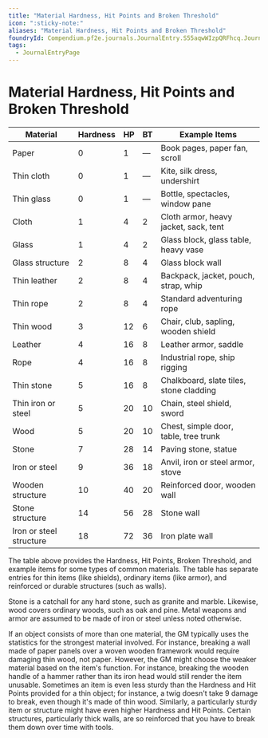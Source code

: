 ```yaml
---
title: "Material Hardness, Hit Points and Broken Threshold"
icon: ":sticky-note:"
aliases: "Material Hardness, Hit Points and Broken Threshold"
foundryId: Compendium.pf2e.journals.JournalEntry.S55aqwWIzpQRFhcq.JournalEntryPage.C4b2AvMpVpe5BcVv
tags:
  - JournalEntryPage
---
```


# Material Hardness, Hit Points and Broken Threshold
  

| **Material** | **Hardness** | **HP** | **BT** | **Example Items** |
| --- | --- | --- | --- | --- |
| Paper | 0 | 1 | — | Book pages, paper fan, scroll |
| Thin cloth | 0 | 1 | — | Kite, silk dress, undershirt |
| Thin glass | 0 | 1 | — | Bottle, spectacles, window pane |
| Cloth | 1 | 4 | 2 | Cloth armor, heavy jacket, sack, tent |
| Glass | 1 | 4 | 2 | Glass block, glass table, heavy vase |
| Glass structure | 2 | 8 | 4 | Glass block wall |
| Thin leather | 2 | 8 | 4 | Backpack, jacket, pouch, strap, whip |
| Thin rope | 2 | 8 | 4 | Standard adventuring rope |
| Thin wood | 3 | 12 | 6 | Chair, club, sapling, wooden shield |
| Leather | 4 | 16 | 8 | Leather armor, saddle |
| Rope | 4 | 16 | 8 | Industrial rope, ship rigging |
| Thin stone | 5 | 16 | 8 | Chalkboard, slate tiles, stone cladding |
| Thin iron or steel | 5 | 20 | 10 | Chain, steel shield, sword |
| Wood | 5 | 20 | 10 | Chest, simple door, table, tree trunk |
| Stone | 7 | 28 | 14 | Paving stone, statue |
| Iron or steel | 9 | 36 | 18 | Anvil, iron or steel armor, stove |
| Wooden structure | 10 | 40 | 20 | Reinforced door, wooden wall |
| Stone structure | 14 | 56 | 28 | Stone wall |
| Iron or steel structure | 18 | 72 | 36 | Iron plate wall |

The table above provides the Hardness, Hit Points, Broken Threshold, and example items for some types of common materials. The table has separate entries for thin items (like shields), ordinary items (like armor), and reinforced or durable structures (such as walls).

Stone is a catchall for any hard stone, such as granite and marble. Likewise, wood covers ordinary woods, such as oak and pine. Metal weapons and armor are assumed to be made of iron or steel unless noted otherwise.

If an object consists of more than one material, the GM typically uses the statistics for the strongest material involved. For instance, breaking a wall made of paper panels over a woven wooden framework would require damaging thin wood, not paper. However, the GM might choose the weaker material based on the item's function. For instance, breaking the wooden handle of a hammer rather than its iron head would still render the item unusable. Sometimes an item is even less sturdy than the Hardness and Hit Points provided for a thin object; for instance, a twig doesn't take 9 damage to break, even though it's made of thin wood. Similarly, a particularly sturdy item or structure might have even higher Hardness and Hit Points. Certain structures, particularly thick walls, are so reinforced that you have to break them down over time with tools.